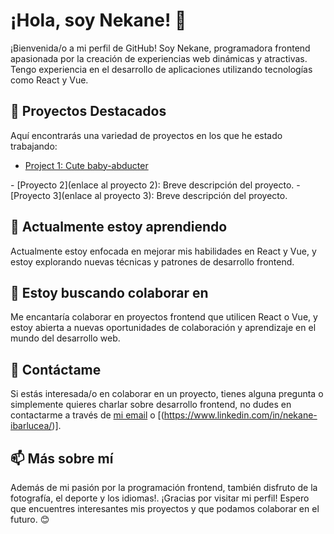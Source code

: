 # ¡Hola, soy Nekane! 👋

¡Bienvenida/o a mi perfil de GitHub! Soy Nekane, programadora frontend apasionada por la creación de experiencias web dinámicas y atractivas. 
Tengo experiencia en el desarrollo de aplicaciones utilizando tecnologías como React y Vue.

## 🔭 Proyectos Destacados

Aquí encontrarás una variedad de proyectos en los que he estado trabajando:

 <ul>
                <li><a href="https://nekaneib.github.io/project01_cute-baby-abducer/">Project 1: Cute baby-abducter</a></li>
            </ul>
- [Proyecto 2](enlace al proyecto 2): Breve descripción del proyecto.
- [Proyecto 3](enlace al proyecto 3): Breve descripción del proyecto.

## 🌱 Actualmente estoy aprendiendo

Actualmente estoy enfocada en mejorar mis habilidades en React y Vue, y estoy explorando nuevas técnicas y patrones de desarrollo frontend.

## 👯 Estoy buscando colaborar en

Me encantaría colaborar en proyectos frontend que utilicen React o Vue, y estoy abierta a nuevas oportunidades de colaboración y aprendizaje en el mundo del desarrollo web.

## 💬 Contáctame

Si estás interesada/o en colaborar en un proyecto, tienes alguna pregunta o simplemente quieres charlar sobre desarrollo frontend, no dudes en contactarme a través de [mi email](mailto:nekane.ibarluzea@gmail.com) o [(https://www.linkedin.com/in/nekane-ibarlucea/)].

## 📫 Más sobre mí

Además de mi pasión por la programación frontend, también disfruto de la fotografía, el deporte y los idiomas!. 
¡Gracias por visitar mi perfil! Espero que encuentres interesantes mis proyectos y que podamos colaborar en el futuro. 😊
